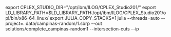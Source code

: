 export CPLEX_STUDIO_DIR="/opt/ibm/ILOG/CPLEX_Studio201/"
export LD_LIBRARY_PATH=$LD_LIBRARY_PATH:/opt/ibm/ILOG/CPLEX_Studio201/opl/bin/x86-64_linux/
export JULIA_COPY_STACKS=1
julia --threads=auto --project=. data/campinas-random/1.sbrp --out solutions/complete_campinas-random1 --intersection-cuts --ip
